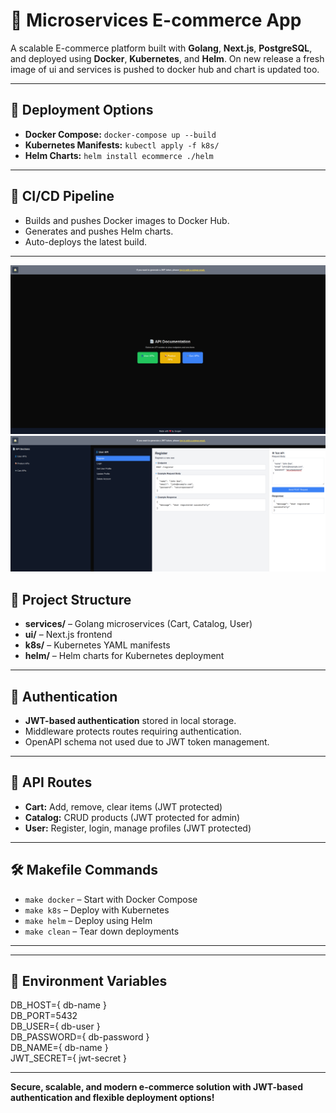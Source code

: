 # 🛒 Microservices E-commerce App
A scalable E-commerce platform built with **Golang**, **Next.js**, **PostgreSQL**, and deployed using **Docker**, **Kubernetes**, and **Helm**.
On new release a fresh image of ui and services is pushed to docker hub and chart is updated too.

---

## 🚀 Deployment Options
- **Docker Compose:** `docker-compose up --build`
- **Kubernetes Manifests:** `kubectl apply -f k8s/`
- **Helm Charts:** `helm install ecommerce ./helm`

---

## 🔄 CI/CD Pipeline
- Builds and pushes Docker images to Docker Hub.
- Generates and pushes Helm charts.
- Auto-deploys the latest build.

---
![plot](github-assets/dashboard.png)
![plot](github-assets/registration.png)
## 🧱 Project Structure
- **services/** – Golang microservices (Cart, Catalog, User)
- **ui/** – Next.js frontend
- **k8s/** – Kubernetes YAML manifests
- **helm/** – Helm charts for Kubernetes deployment

---

## 🔐 Authentication
- **JWT-based authentication** stored in local storage.
- Middleware protects routes requiring authentication.
- OpenAPI schema not used due to JWT token management.

---

## 🔄 API Routes
- **Cart:** Add, remove, clear items (JWT protected)
- **Catalog:** CRUD products (JWT protected for admin)
- **User:** Register, login, manage profiles (JWT protected)

---

## 🛠️ Makefile Commands
- `make docker` – Start with Docker Compose
- `make k8s` – Deploy with Kubernetes
- `make helm` – Deploy using Helm
- `make clean` – Tear down deployments

---

---

## 🔑 Environment Variables
DB_HOST={ db-name }  
DB_PORT=5432  
DB_USER={ db-user }  
DB_PASSWORD={ db-password }  
DB_NAME={ db-name }  
JWT_SECRET={ jwt-secret }  

---

**Secure, scalable, and modern e-commerce solution with JWT-based authentication and flexible deployment options!**

